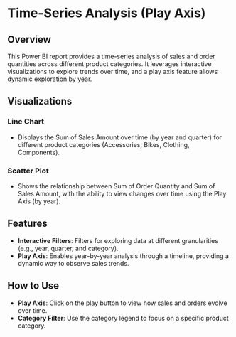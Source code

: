 # Time-Series Analysis (Play Axis)

## Overview

This Power BI report provides a time-series analysis of sales and order quantities across different product categories. It leverages interactive visualizations to explore trends over time, and a play axis feature allows dynamic exploration by year.

## Visualizations

### Line Chart
- Displays the Sum of Sales Amount over time (by year and quarter) for different product categories (Accessories, Bikes, Clothing, Components).

### Scatter Plot
- Shows the relationship between Sum of Order Quantity and Sum of Sales Amount, with the ability to view changes over time using the Play Axis (by year).

## Features

- **Interactive Filters**: Filters for exploring data at different granularities (e.g., year, quarter, and category).
- **Play Axis**: Enables year-by-year analysis through a timeline, providing a dynamic way to observe sales trends.

## How to Use

- **Play Axis**: Click on the play button to view how sales and orders evolve over time.
- **Category Filter**: Use the category legend to focus on a specific product category.
